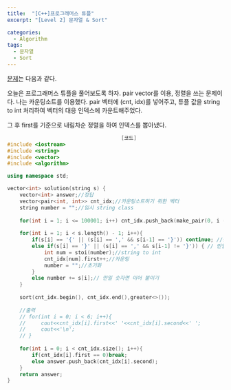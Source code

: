 ```yaml
---
title:  "[C++]프로그래머스 튜플"
excerpt: "[Level 2] 문자열 & Sort"

categories:
  - Algorithm
tags:
  - 문자열
  - Sort
---
```

[문제](https://programmers.co.kr/learn/courses/30/lessons/64065)는 다음과 같다.

오늘은 프로그래머스 튜플을 풀어보도록 하자. pair vector를 이용, 정렬을 쓰는 문제이다. 나는 카운팅소트를 이용했다. pair 벡터에 (cnt, idx)를 넣어주고, 튜플 값을 string to int 처리하여 벡터의 대응 인덱스에 카운트해주었다. 

그 후 first를 기준으로 내림차순 정렬을 하여 인덱스를 뽑아냈다.

```c++
                                     [코드]
#include <iostream>
#include <string>
#include <vector>
#include <algorithm>

using namespace std;

vector<int> solution(string s) {
    vector<int> answer;//정답
    vector<pair<int, int>> cnt_idx;//카운팅소트하기 위한 벡터
    string number = "";//임시 string class 
    
    for(int i = 1; i <= 100001; i++) cnt_idx.push_back(make_pair(0, i - 1));// (cnt, idx)의 원소 삽입
    
    for(int i = 1; i < s.length() - 1; i++){
        if(s[i] == '{' || (s[i] == ',' && s[i-1] == '}')) continue; //만일 { ,이면 무관심
        else if(s[i] == '}' || (s[i] == ',' && s[i-1] != '}')) { // 만일 } 면 숫자 끝
            int num = stoi(number);//string to int
            cnt_idx[num].first++;//카운팅
            number = "";//초기화
        }
        else number += s[i];// 만일 숫자면 이어 붙이기
    }
   
    sort(cnt_idx.begin(), cnt_idx.end(),greater<>());
   
    //출력 
    // for(int i = 0; i < 6; i++){
    //     cout<<cnt_idx[i].first<<' '<<cnt_idx[i].second<<' ';
    //     cout<<'\n';
    // }
    
    for(int i = 0; i < cnt_idx.size(); i++){
        if(cnt_idx[i].first == 0)break;
        else answer.push_back(cnt_idx[i].second);
    }
    return answer;
}
```
